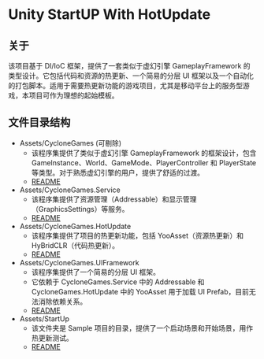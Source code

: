 # Unity StartUP With HotUpdate
## 关于
该项目基于 DI/IoC 框架，提供了一套类似于虚幻引擎 GameplayFramework 的类型设计。它包括代码和资源的热更新、一个简易的分层 UI 框架以及一个自动化的打包脚本。适用于需要热更新功能的游戏项目，尤其是移动平台上的服务型游戏，本项目可作为理想的起始模板。
## 文件目录结构
-   Assets/CycloneGames (可剔除)
    -   该程序集提供了类似于虚幻引擎 GameplayFramework 的框架设计，包含 GameInstance、World、GameMode、PlayerController 和 PlayerState 等类型。对于熟悉虚幻引擎的用户，提供了舒适的过渡。
    -   [README](./UnityStartUp/Assets/CycloneGames/README_CHN.md)
-   Assets/CycloneGames.Service
    -   该程序集提供了资源管理（Addressable）和显示管理（GraphicsSettings）等服务。
    -   [README](./UnityStartUp/Assets/CycloneGames.Service/README_CHN.md)
-   Assets/CycloneGames.HotUpdate
    -   该程序集提供了项目的热更新功能，包括 YooAsset（资源热更新）和 HyBridCLR（代码热更新）。
    -   [README](./UnityStartUp/Assets/CycloneGames.HotUpdate/README_CHN.md)
-   Assets/CycloneGames.UIFramework
    -   该程序集提供了一个简易的分层 UI 框架。
    -   它依赖于 CycloneGames.Service 中的 Addressable 和 CycloneGames.HotUpdate 中的 YooAsset 用于加载 UI Prefab，目前无法消除依赖关系。
    -   [README](./UnityStartUp/Assets/CycloneGames.UIFramework/README_CHN.md)
-   Assets/StartUp
    -   该文件夹是 Sample 项目的目录，提供了一个启动场景和开始场景，用作热更新测试。
    -   [README](./UnityStartUp/Assets/StartUp/README.md)